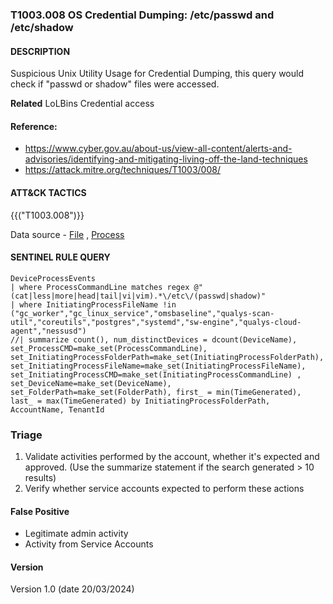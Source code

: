 ### T1003.008 OS Credential Dumping: /etc/passwd and /etc/shadow

#### DESCRIPTION 
Suspicious Unix Utility Usage for Credential Dumping, this query would check if "passwd or shadow" files were accessed.

**Related**
LoLBins
Credential access

#### Reference:
- https://www.cyber.gov.au/about-us/view-all-content/alerts-and-advisories/identifying-and-mitigating-living-off-the-land-techniques
- https://attack.mitre.org/techniques/T1003/008/

#### ATT&CK TACTICS
{{("T1003.008")}}

Data source - [File](https://attack.mitre.org/versions/v14/datasources/DS0022/) , [Process](https://attack.mitre.org/versions/v14/datasources/DS0009/)

#### SENTINEL RULE QUERY ####
~~~
DeviceProcessEvents
| where ProcessCommandLine matches regex @"(cat|less|more|head|tail|vi|vim).*\/etc\/(passwd|shadow)"
| where InitiatingProcessFileName !in ("gc_worker","gc_linux_service","omsbaseline","qualys-scan-util","coreutils","postgres","systemd","sw-engine","qualys-cloud-agent","nessusd")
//| summarize count(), num_distinctDevices = dcount(DeviceName), set_ProcessCMD=make_set(ProcessCommandLine), set_InitiatingProcessFolderPath=make_set(InitiatingProcessFolderPath), set_InitiatingProcessFileName=make_set(InitiatingProcessFileName), set_InitiatingProcessCMD=make_set(InitiatingProcessCommandLine) , set_DeviceName=make_set(DeviceName), set_FolderPath=make_set(FolderPath), first_ = min(TimeGenerated), last_ = max(TimeGenerated) by InitiatingProcessFolderPath, AccountName, TenantId
~~~
### Triage

1. Validate activities performed by the account, whether it's expected and approved. (Use the summarize statement if the search generated > 10 results)
2. Verify whether service accounts expected to perform these actions

#### False Positive
 - Legitimate admin activity
 - Activity from Service Accounts
 
#### Version
Version 1.0 (date 20/03/2024) 
